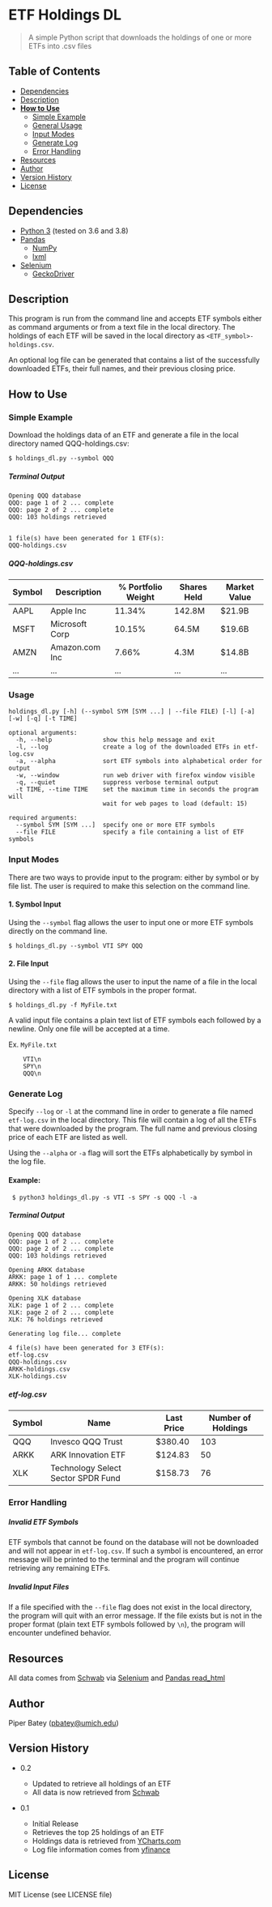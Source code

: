# ETF Holdings DL

> A simple Python script that downloads the holdings of one or more ETFs into .csv files


## Table of Contents

- [Dependencies](#dependencies)
- [Description](#description)
- [**How to Use**](#how-to-use)
  * [Simple Example](#simple-example)
  * [General Usage](#general-usage)
  * [Input Modes](#input-modes)
  * [Generate Log](#generate-log)
  * [Error Handling](#error-handling)
- [Resources](#resources)
- [Author](#author)
- [Version History](#version-history)
- [License](#license)

## Dependencies

* [Python 3](https://www.python.org/) (tested on 3.6 and 3.8)
* [Pandas](https://pandas.pydata.org/)
  * [NumPy](https://numpy.org/)
  * [lxml](https://pypi.org/project/lxml/)
* [Selenium](https://selenium-python.readthedocs.io/)
  * [GeckoDriver](https://github.com/mozilla/geckodriver/releases)

## Description

This program is run from the command line and accepts ETF symbols either as command arguments or from a text file in the local directory.
The holdings of each ETF will be saved in the local directory as `<ETF_symbol>-holdings.csv`.

An optional log file can be generated that contains a list of the successfully downloaded ETFs, their full names, and their previous closing price.


## How to Use

### Simple Example

Download the holdings data of an ETF and generate a file in the local directory named QQQ-holdings.csv:

    $ holdings_dl.py --symbol QQQ

##### Terminal Output
```
Opening QQQ database
QQQ: page 1 of 2 ... complete
QQQ: page 2 of 2 ... complete
QQQ: 103 holdings retrieved


1 file(s) have been generated for 1 ETF(s):
QQQ-holdings.csv
```

##### QQQ-holdings.csv

| Symbol | Description | % Portfolio Weight | Shares Held | Market Value |
| --- | --- | --- | --- | --- |
| AAPL | Apple Inc | 11.34% | 142.8M | $21.9B |
| MSFT | Microsoft Corp | 10.15% | 64.5M | $19.6B |
| AMZN | Amazon.com Inc | 7.66% | 4.3M | $14.8B |
| ... | ... | ... | ... | ... |


### Usage
    holdings_dl.py [-h] (--symbol SYM [SYM ...] | --file FILE) [-l] [-a] [-w] [-q] [-t TIME]
    
    optional arguments:
      -h, --help              show this help message and exit
      -l, --log               create a log of the downloaded ETFs in etf-log.csv
      -a, --alpha             sort ETF symbols into alphabetical order for output
      -w, --window            run web driver with firefox window visible
      -q, --quiet             suppress verbose terminal output
      -t TIME, --time TIME    set the maximum time in seconds the program will
                              wait for web pages to load (default: 15)
    
    required arguments:
      --symbol SYM [SYM ...]  specify one or more ETF symbols
      --file FILE             specify a file containing a list of ETF symbols


### Input Modes

There are two ways to provide input to the program: either by symbol or by file list. 
The user is required to make this selection on the command line.

#### 1. Symbol Input

Using the `--symbol` flag allows the user to input one or more ETF symbols directly on the command line.

    $ holdings_dl.py --symbol VTI SPY QQQ  


#### 2. File Input

Using the `--file` flag allows the user to input the name of a file in the local directory with a list of ETF symbols in the proper format.


    $ holdings_dl.py -f MyFile.txt

   A valid input file contains a plain text list of ETF symbols each followed by a newline. 
   Only one file will be accepted at a time.

Ex. `MyFile.txt`

        VTI\n
        SPY\n
        QQQ\n
        

### Generate Log
Specify `--log` or `-l` at the command line in order to 
generate a file named `etf-log.csv` in the local directory. 
This file will contain a log of all the ETFs that were downloaded by the program. 
The full name and previous closing price of each ETF are listed as well.

Using the `--alpha` or `-a` flag will sort the ETFs alphabetically by symbol in the log file.

#### Example:

     $ python3 holdings_dl.py -s VTI -s SPY -s QQQ -l -a

##### Terminal Output
```
Opening QQQ database
QQQ: page 1 of 2 ... complete
QQQ: page 2 of 2 ... complete
QQQ: 103 holdings retrieved

Opening ARKK database
ARKK: page 1 of 1 ... complete
ARKK: 50 holdings retrieved

Opening XLK database
XLK: page 1 of 2 ... complete
XLK: page 2 of 2 ... complete
XLK: 76 holdings retrieved

Generating log file... complete

4 file(s) have been generated for 3 ETF(s):
etf-log.csv
QQQ-holdings.csv
ARKK-holdings.csv
XLK-holdings.csv
```

##### etf-log.csv

| Symbol | Name | Last Price | Number of Holdings |
| --- | --- | --- | --- |
| QQQ | Invesco QQQ Trust | $380.40 | 103 |
| ARKK | ARK Innovation ETF | $124.83 | 50  |
| XLK | Technology Select Sector SPDR Fund | $158.73 | 76  |



### Error Handling

##### Invalid ETF Symbols
ETF symbols that cannot be found on the database will not be downloaded and will not appear in `etf-log.csv`.
If such a symbol is encountered, an error message will be printed to the terminal and the program will continue retrieving any remaining ETFs.

##### Invalid Input Files

If a file specified with the `--file` flag does not exist in the local directory, the program will quit with an error message.
If the file exists but is not in the proper format (plain text ETF symbols followed by `\n`), the program will encounter undefined behavior.


## Resources
All data comes  from [Schwab](https://www.schwab.com/research/etfs/tools/compare) via 
[Selenium](https://selenium-python.readthedocs.io/) and 
[Pandas read_html](https://pandas.pydata.org/pandas-docs/stable/reference/api/pandas.read_html.html)

## Author

Piper Batey (pbatey@umich.edu)

## Version History

* 0.2
  * Updated to retrieve all holdings of an ETF
  * All data is now retrieved from [Schwab](https://www.schwab.com/research/etfs/tools/compare)

* 0.1
    * Initial Release
    * Retrieves the top 25 holdings of an ETF
    * Holdings data is retrieved from [YCharts.com](https://ycharts.com/stocks)
    * Log file information comes from [yfinance](https://pypi.org/project/yfinance/)

## License

MIT License (see LICENSE file)
